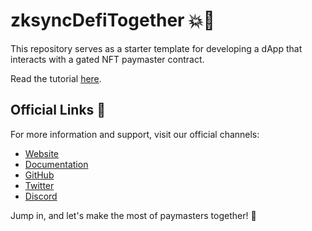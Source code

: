 # zksyncDefiTogether 💥🎉

This repository serves as a starter template for developing a dApp that interacts with a
gated NFT paymaster contract.

Read the tutorial [here](https://era.zksync.io/docs/dev/tutorials/gated-nft-paymaster-tutorial.html).

## Official Links 🔗

For more information and support, visit our official channels:

- [Website](https://zksync.io/)
- [Documentation](https://era.zksync.io/docs/dev/tutorials/gated-nft-paymaster-tutorial.html)
- [GitHub](https://github.com/matter-labs)
- [Twitter](https://twitter.com/zksync)
- [Discord](https://join.zksync.dev/)

Jump in, and let's make the most of paymasters together! 🚀
